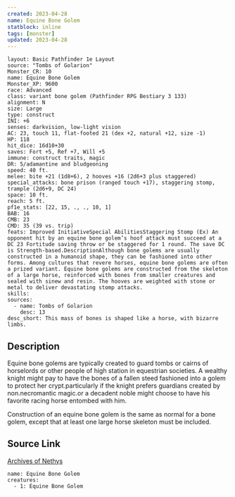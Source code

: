 ```yaml
---
created: 2023-04-28
name: Equine Bone Golem
statblock: inline
tags: [monster]
updated: 2023-04-28
---
```

```statblock
layout: Basic Pathfinder 1e Layout
source: "Tombs of Golarion"
Monster_CR: 10
name: Equine Bone Golem
Monster_XP: 9600
race: Advanced
class: variant bone golem (Pathfinder RPG Bestiary 3 133)
alignment: N
size: Large
type: construct
INI: +6
senses: darkvision, low-light vision
AC: 23, touch 11, flat-footed 21 (dex +2, natural +12, size -1)
HP: 118
hit_dice: 16d10+30
saves: Fort +5, Ref +7, Will +5
immune: construct traits, magic
DR: 5/adamantine and bludgeoning
speed: 40 ft.
melee: bite +21 (1d8+6), 2 hooves +16 (2d6+3 plus staggered)
special_attacks: bone prison (ranged touch +17), staggering stomp, trample (2d6+9, DC 24)
space: 10 ft.
reach: 5 ft.
pf1e_stats: [22, 15, ., ., 10, 1]
BAB: 16
CMB: 23
CMD: 35 (39 vs. trip)
feats: Improved InitiativeSpecial AbilitiesStaggering Stomp (Ex) An opponent hit by an equine bone golem’s hoof attack must succeed at a DC 23 Fortitude saving throw or be staggered for 1 round. The save DC is Strength-based.DescriptionAlthough bone golems are usually constructed in a humanoid shape, they can be fashioned into other forms. Among cultures that revere horses, equine bone golems are often a prized variant. Equine bone golems are constructed from the skeleton of a large horse, reinforced with bones from smaller creatures and sealed with sinew and resin. The hooves are weighted with stone or metal to deliver devastating stomp attacks.
skills: 
sources:
  - name: Tombs of Golarion
    desc: 13
desc_short: This mass of bones is shaped like a horse, with bizarre limbs.
```
## Description
 Equine bone golems are typically created to guard tombs or cairns of horselords or other people of high station in equestrian societies. A wealthy knight might pay to have the bones of a fallen steed fashioned into a golem to protect her crypt.particularly if the knight prefers guardians created by non.necromantic magic.or a decadent noble might choose to have his favorite racing horse entombed with him.

 Construction of an equine bone golem is the same as normal for a bone golem, except that at least one large horse skeleton must be included.
## Source Link
[Archives of Nethys](https://aonprd.com/MonsterDisplay.aspx?ItemName=Equine%20Bone%20Golem)
```encounter-table
name: Equine Bone Golem
creatures:
  - 1: Equine Bone Golem
```
